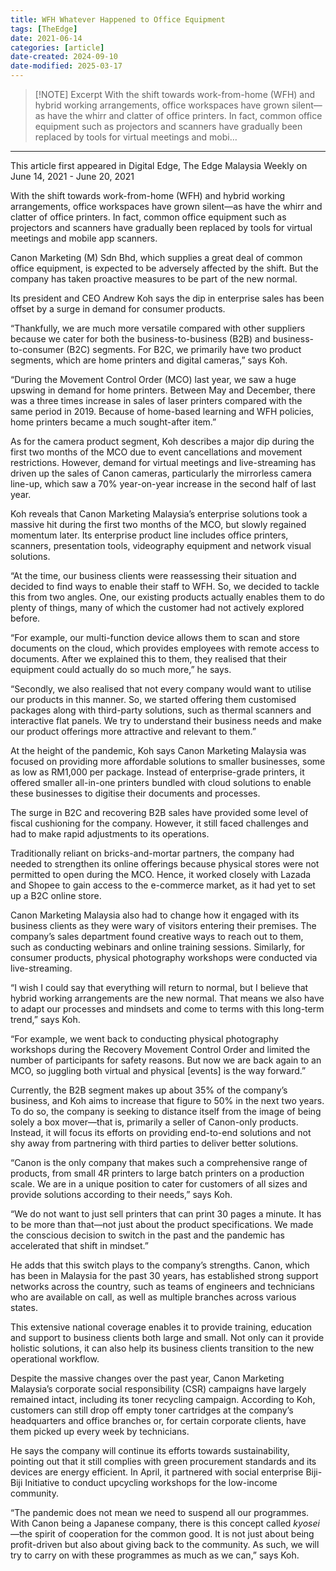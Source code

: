 ```yaml
---
title: WFH Whatever Happened to Office Equipment
tags: [TheEdge]
date: 2021-06-14
categories: [article]
date-created: 2024-09-10
date-modified: 2025-03-17
---
```


> [!NOTE] Excerpt
> With the shift towards work-from-home (WFH) and hybrid working arrangements, office workspaces have grown silent—as have the whirr and clatter of office printers. In fact, common office equipment such as projectors and scanners have gradually been replaced by tools for virtual meetings and mobi…

---

This article first appeared in Digital Edge, The Edge Malaysia Weekly on June 14, 2021 - June 20, 2021

With the shift towards work-from-home (WFH) and hybrid working arrangements, office workspaces have grown silent—as have the whirr and clatter of office printers. In fact, common office equipment such as projectors and scanners have gradually been replaced by tools for virtual meetings and mobile app scanners.

Canon Marketing (M) Sdn Bhd, which supplies a great deal of common office equipment, is expected to be adversely affected by the shift. But the company has taken proactive measures to be part of the new normal.

Its president and CEO Andrew Koh says the dip in enterprise sales has been offset by a surge in demand for consumer products.

“Thankfully, we are much more versatile compared with other suppliers because we cater for both the business-to-business (B2B) and business-to-consumer (B2C) segments. For B2C, we primarily have two product segments, which are home printers and digital cameras,” says Koh.

“During the Movement Control Order (MCO) last year, we saw a huge upswing in demand for home printers. Between May and December, there was a three times increase in sales of laser printers compared with the same period in 2019. Because of home-based learning and WFH policies, home printers became a much sought-after item.”

As for the camera product segment, Koh describes a major dip during the first two months of the MCO due to event cancellations and movement restrictions. However, demand for virtual meetings and live-streaming has driven up the sales of Canon cameras, particularly the mirrorless camera line-up, which saw a 70% year-on-year increase in the second half of last year.

Koh reveals that Canon Marketing Malaysia’s enterprise solutions took a massive hit during the first two months of the MCO, but slowly regained momentum later. Its enterprise product line includes office printers, scanners, presentation tools, videography equipment and network visual solutions.

“At the time, our business clients were reassessing their situation and decided to find ways to enable their staff to WFH. So, we decided to tackle this from two angles. One, our existing products actually enables them to do plenty of things, many of which the customer had not actively explored before.

“For example, our multi-function device allows them to scan and store documents on the cloud, which provides employees with remote access to documents. After we explained this to them, they realised that their equipment could actually do so much more,” he says.

“Secondly, we also realised that not every company would want to utilise our products in this manner. So, we started offering them customised packages along with third-party solutions, such as thermal scanners and interactive flat panels. We try to understand their business needs and make our product offerings more attractive and relevant to them.”

At the height of the pandemic, Koh says Canon Marketing Malaysia was focused on providing more affordable solutions to smaller businesses, some as low as RM1,000 per package. Instead of enterprise-grade printers, it offered smaller all-in-one printers bundled with cloud solutions to enable these businesses to digitise their documents and processes.

The surge in B2C and recovering B2B sales have provided some level of fiscal cushioning for the company. However, it still faced challenges and had to make rapid adjustments to its operations.

Traditionally reliant on bricks-and-mortar partners, the company had needed to strengthen its online offerings because physical stores were not permitted to open during the MCO. Hence, it worked closely with Lazada and Shopee to gain access to the e-commerce market, as it had yet to set up a B2C online store.

Canon Marketing Malaysia also had to change how it engaged with its business clients as they were wary of visitors entering their premises. The company’s sales department found creative ways to reach out to them, such as conducting webinars and online training sessions. Similarly, for consumer products, physical photography workshops were conducted via live-streaming.

“I wish I could say that everything will return to normal, but I believe that hybrid working arrangements are the new normal. That means we also have to adapt our processes and mindsets and come to terms with this long-term trend,” says Koh.

“For example, we went back to conducting physical photography workshops during the Recovery Movement Control Order and limited the number of participants for safety reasons. But now we are back again to an MCO, so juggling both virtual and physical \[events\] is the way forward.”

Currently, the B2B segment makes up about 35% of the company’s business, and Koh aims to increase that figure to 50% in the next two years. To do so, the company is seeking to distance itself from the image of being solely a box mover—that is, primarily a seller of Canon-only products. Instead, it will focus its efforts on providing end-to-end solutions and not shy away from partnering with third parties to deliver better solutions.

“Canon is the only company that makes such a comprehensive range of products, from small 4R printers to large batch printers on a production scale. We are in a unique position to cater for customers of all sizes and provide solutions according to their needs,” says Koh.

“We do not want to just sell printers that can print 30 pages a minute. It has to be more than that—not just about the product specifications. We made the conscious decision to switch in the past and the pandemic has accelerated that shift in mindset.”

He adds that this switch plays to the company’s strengths. Canon, which has been in Malaysia for the past 30 years, has established strong support networks across the country, such as teams of engineers and technicians who are available on call, as well as multiple branches across various states.

This extensive national coverage enables it to provide training, education and support to business clients both large and small. Not only can it provide holistic solutions, it can also help its business clients transition to the new operational workflow.

Despite the massive changes over the past year, Canon Marketing Malaysia’s corporate social responsibility (CSR) campaigns have largely remained intact, including its toner recycling campaign. According to Koh, customers can still drop off empty toner cartridges at the company’s headquarters and office branches or, for certain corporate clients, have them picked up every week by technicians.

He says the company will continue its efforts towards sustainability, pointing out that it still complies with green procurement standards and its devices are energy efficient. In April, it partnered with social enterprise Biji-Biji Initiative to conduct upcycling workshops for the low-income community.

“The pandemic does not mean we need to suspend all our programmes. With Canon being a Japanese company, there is this concept called _kyosei_—the spirit of cooperation for the common good. It is not just about being profit-driven but also about giving back to the community. As such, we will try to carry on with these programmes as much as we can,” says Koh.
